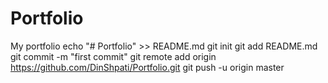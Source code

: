 # Portfolio
My portfolio
echo "# Portfolio" >> README.md
  git init
  git add README.md
  git commit -m "first commit"
  git remote add origin https://github.com/DinShpati/Portfolio.git
  git push -u origin master
  

